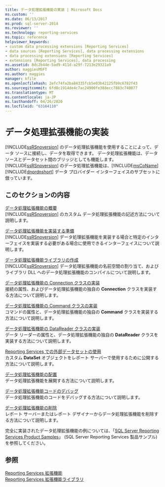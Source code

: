 ```yaml
---
title: データ処理拡張機能の実装 | Microsoft Docs
ms.custom: ''
ms.date: 06/13/2017
ms.prod: sql-server-2014
ms.reviewer: ''
ms.technology: reporting-services
ms.topic: reference
helpviewer_keywords:
- custom data processing extensions [Reporting Services]
- data sources [Reporting Services], data processing extensions
- data processing extensions [Reporting Services]
- extensions [Reporting Services], data processing
ms.assetid: 8dc2b44e-5ad9-411d-a29f-7213e29321a9
author: maggiesMSFT
ms.author: maggies
manager: kfile
ms.openlocfilehash: 2efc74fa2ba84335fcb5e03b42125fb9c6782f43
ms.sourcegitcommit: 6fd8c1914de4c7ac24900fe388ecc7883c740077
ms.translationtype: MT
ms.contentlocale: ja-JP
ms.lasthandoff: 04/26/2020
ms.locfileid: "63164110"
---
```

# <a name="implementing-a-data-processing-extension"></a>データ処理拡張機能の実装
  [!INCLUDE[ssRSnoversion](../../../includes/ssrsnoversion-md.md)] のデータ処理拡張機能を使用することによって、データ ソースに接続し、データを取得できます。 データ処理拡張機能は、データ ソースとデータセット間のブリッジとしても機能します。 [!INCLUDE[ssRSnoversion](../../../includes/ssrsnoversion-md.md)] のデータ処理拡張機能は、[!INCLUDE[msCoName](../../../includes/msconame-md.md)][!INCLUDE[dnprdnshort](../../../includes/dnprdnshort-md.md)] データ プロバイダー インターフェイスのサブセットに倣っています。  
  
## <a name="in-this-section"></a>このセクションの内容  
 [データ処理拡張機能の概要](data-processing-extensions-overview.md)  
 [!INCLUDE[ssRSnoversion](../../../includes/ssrsnoversion-md.md)] のカスタム データ処理拡張機能の記述方法について説明します。  
  
 [データ処理拡張機能を実装する準備](preparing-to-implement-a-data-processing-extension.md)  
 [!INCLUDE[ssRSnoversion](../../../includes/ssrsnoversion-md.md)] データ処理拡張機能を実装する場合と特定のインターフェイスを実装する必要がある場合に使用できるインターフェイスについて説明します。  
  
 [データ処理拡張機能ライブラリの作成](creating-a-data-processing-extension-library.md)  
 [!INCLUDE[ssRSnoversion](../../../includes/ssrsnoversion-md.md)] データ処理拡張機能の名前空間の割り当て、およびライブラリ DLL へのデータ処理拡張機能のコンパイルについて説明します。  
  
 [データ処理拡張機能の Connection クラスの実装](implementing-a-connection-class-for-a-data-processing-extension.md)  
 接続の属性、およびデータ処理拡張機能の独自の **Connection** クラスを実装する方法について説明します。  
  
 [データ処理拡張機能の Command クラスの実装](implementing-a-command-class-for-a-data-processing-extension.md)  
 コマンドの属性と、データ処理拡張機能の独自の **Command** クラスを実装する方法について説明します。  
  
 [データ処理拡張機能の DataReader クラスの実装](implementing-a-datareader-class-for-a-data-processing-extension.md)  
 データ リーダーの属性と、データ処理拡張機能の独自の **DataReader** クラスを実装する方法について説明します。  
  
 [Reporting Services での外部データセットの使用](using-an-external-dataset-with-reporting-services.md)  
 カスタム **DataSet** オブジェクトをレポート サーバーで使用するために公開する方法について説明します。  
  
 [データ処理拡張機能の配置](deploying-a-data-processing-extension.md)  
 データ処理拡張機能を展開する方法について説明します。  
  
 [データ処理拡張機能コードのデバッグ](debugging-data-processing-extension-code.md)  
 データ処理拡張機能のコードをデバッグする方法について説明します。  
  
 [データ処理拡張機能の削除](removing-a-data-processing-extension.md)  
 レポート サーバーまたはレポート デザイナーからデータ処理拡張機能を削除する方法について説明します。  
  
 完全に実装されたデータ処理拡張機能の例については、「[SQL Server Reporting Services Product Samples](https://go.microsoft.com/fwlink/?LinkId=177889)」 (SQL Server Reporting Services 製品サンプル) を参照してください。  
  
## <a name="see-also"></a>参照  
 [Reporting Services 拡張機能](../reporting-services-extensions.md)   
 [Reporting Services 拡張機能ライブラリ](../reporting-services-extension-library.md)  
  
  

